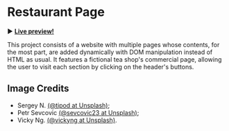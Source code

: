 # Restaurant Page

:arrow_forward:  **[Live preview!](https://nekosoffy.github.io/restaurant-page/)**

This project consists of a website with multiple pages whose contents, for the most part, are added dynamically with DOM manipulation instead of HTML as usual. It features a fictional tea shop's commercial page, allowing the user to visit each section by clicking on the header's buttons.

## Image Credits

- Sergey N. [(@tipod at Unsplash)](https://unsplash.com/@tipod);
- Petr Sevcovic [(@sevcovic23 at Unsplash)](https://unsplash.com/@sevcovic23);
- Vicky Ng. [(@vickyng at Unsplash)](https://unsplash.com/@vickyng).